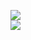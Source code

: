 [![](https://img.shields.io/badge/Made%20With-Github%20Spray-lightgrey.svg?style=for-the-badge&logo=github)](https://github.com/Annihil/github-spray#12489)  
[![](https://i.imgur.com/2DrTn0Z.gif)](https://github.com/Annihil/github-spray)